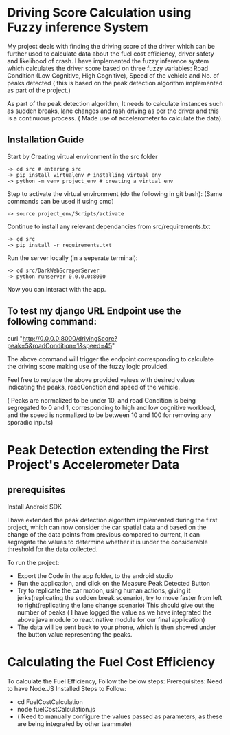 # Driving Score Calculation using Fuzzy inference System

My project deals with finding the driving score of the driver which can be further used to calculate data about the fuel cost efficiency, driver safety and likelihood of crash. I have implemented the fuzzy inference system which calculates the driver score based on three fuzzy variables: Road Condition (Low Cognitive, High Cognitive), Speed of the vehicle and No. of peaks detected ( this is based on the peak detection algorithm implemented as part of the project.)

As part of the peak detection algorithm, It needs to calculate instances such as sudden breaks, lane changes and rash driving as per the driver and this is a continuous process. ( Made use of accelerometer to calculate the data). 

## Installation Guide
Start by Creating virtual environment in the src folder

    -> cd src # entering src
    -> pip install virtualenv # installing virtual env
    -> python -m venv project_env # creating a virtual env

Step to activate the virtual environment (do the following in git bash):
(Same commands can be used if using cmd)

    -> source project_env/Scripts/activate

Continue to install any relevant dependancies from src/requirements.txt

    -> cd src
    -> pip install -r requirements.txt

Run the server locally (in a seperate terminal):

    -> cd src/DarkWebScraperServer
    -> python runserver 0.0.0.0:8000

Now you can interact with the app.

## To test my django URL Endpoint use the following command:
curl "http://0.0.0.0:8000/drivingScore?peak=5&roadCondition=1&speed=45"

The above command will trigger the endpoint corresponding to calculate the driving score making use of the fuzzy logic provided.

Feel free to replace the above provided values with desired values indicating the peaks, roadCondtion and speed of the vehicle.

( Peaks are normalized to be under 10, and road Condition is being segregated to 0 and 1, corresponding to high and low cognitive workload, and the speed is normalized to be between 10 and 100 for removing any sporadic inputs)

# Peak Detection extending the First Project's Accelerometer Data

## prerequisites
Install Android SDK

I have extended the peak detection algorithm implemented during the first project, which can now consider the car spatial data and based on the change of the data points from previous compared to current, It can segregate the values to determine whether it is under the considerable threshold for the data collected. 

To run the project:
 - Export the Code in the app folder, to the android studio
 - Run the application, and click on the Measure Peak Detected Button
 - Try to replicate the car motion, using human actions, giving it jerks(replicating the sudden break scenario), try to move faster from left to right(replicating the lane change scenario) This should give out the number of peaks ( I have logged the value as we have integrated the above java module to react native module for our final application)
 - The data will be sent back to your phone, which is then showed under the button value representing the peaks.

# Calculating the Fuel Cost Efficiency
 To calculate the Fuel Efficiency, Follow the below steps:
Prerequisites:
  Need to have Node.JS Installed
Steps to Follow:
  - cd FuelCostCalculation
  - node fuelCostCalculation.js 
  - ( Need to manually configure the values passed as parameters, as these are being integrated by other teammate)
